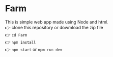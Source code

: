 # Farm
This is simple web app made using Node and html. <br>
👉 clone this repository or dowmload the zip file <br>
👉 `cd Farm` <br>
👉 `npm install` <br>
👉 `npm start` or `npm run dev` <br>
